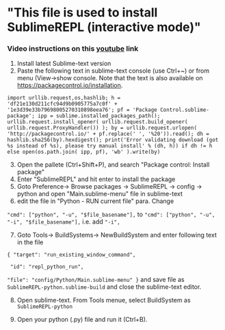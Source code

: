# "This file is used to install SublimeREPL (interactive mode)"
### Video instructions on this [youtube](https://www.youtube.com/watch?v=wM2LbXCkLDI) link
1. Install latest Sublime-text version
2. Paste the following text in sublime-text console (use Ctrl+~) or from menu (View->show console. Note that the text is also available on https://packagecontrol.io/installation.

`
import urllib.request,os,hashlib; h = 'df21e130d211cfc94d9b0905775a7c0f' + '1e3d39e33b79698005270310898eea76'; pf = 'Package Control.sublime-package'; ipp = sublime.installed_packages_path(); urllib.request.install_opener( urllib.request.build_opener( urllib.request.ProxyHandler()) ); by = urllib.request.urlopen( 'http://packagecontrol.io/' + pf.replace(' ', '%20')).read(); dh = hashlib.sha256(by).hexdigest(); print('Error validating download (got %s instead of %s), please try manual install' % (dh, h)) if dh != h else open(os.path.join( ipp, pf), 'wb' ).write(by)
`

3. Open the pallete (Ctrl+Shift+P), and search "Package control: Install package"
4. Enter "SublimeREPL" and hit enter to install the package
5. Goto Preference-> Browse packages -> SublimeREPL -> config -> python and open "Main.sublime-menu" file in sublime-text
6. edit the file in "Python - RUN current file" para. Change

` "cmd": ["python", "-u", "$file_basename"], ` 
to 
` "cmd": ["python", "-u", "-i", "$file_basename"], `
i.e. add ` "-i", `

7. Goto Tools-> BuildSystems-> NewBuildSystem and enter following text in the file

`{ "target": "run_existing_window_command", `

` "id": "repl_python_run",`

`"file": "config/Python/Main.sublime-menu" }`
 and save file as `SublimeREPL-python.sublime-build` and close the sublime-text editor.
 
 8. Open sublime-text. From Tools menue, select BuildSystem as `SublimeREPL-python` 
 
 9. Open your python (.py) file and run it (Ctrl+B).
 
